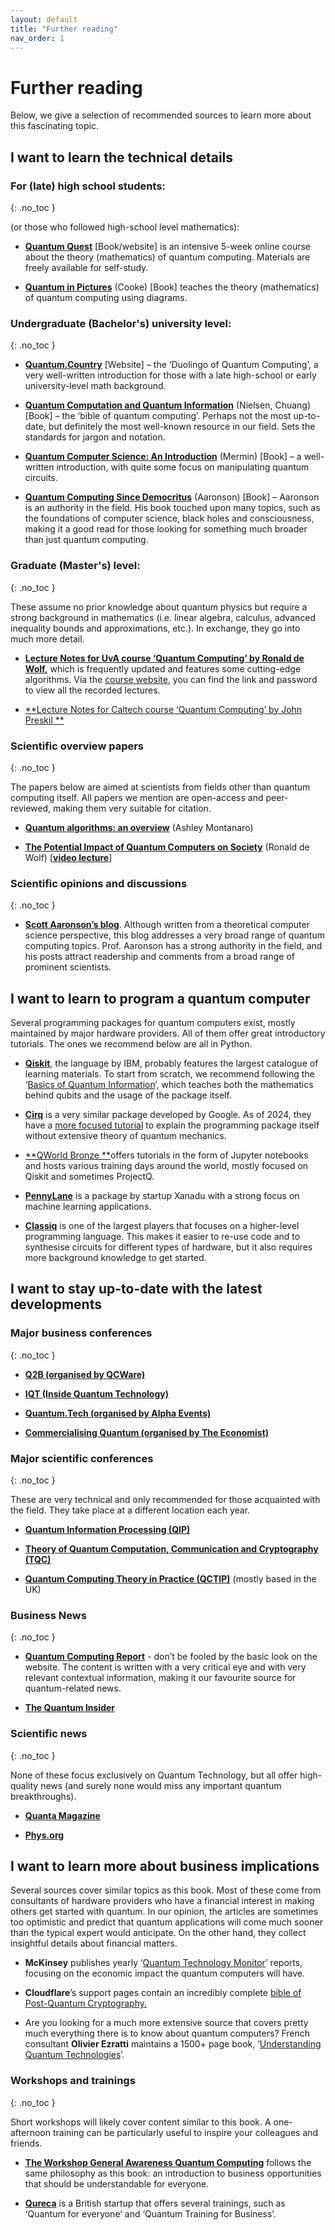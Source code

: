 ```yaml
---
layout: default
title: "Further reading"
nav_order: 1
---
```

 
 
# Further reading

Below, we give a selection of recommended sources to learn more about
this fascinating topic.

## I want to learn the technical details

### For (late) high school students:
{: .no_toc }

(or those who followed high-school level mathematics):

- [**Quantum Quest**](http://new.quantum-quest.nl/) \[Book/website\] is
  an intensive 5-week online course about the theory (mathematics) of
  quantum computing. Materials are freely available for self-study. 

- [**Quantum in
  Pictures**](https://www.quantinuum.com/news/quantum-in-pictures)
  (Cooke) \[Book\] teaches the theory (mathematics) of quantum computing
  using diagrams.

### Undergraduate (Bachelor's) university level:
{: .no_toc }

- [**Quantum.Country**](https://quantum.country/qcvc) \[Website\] – the
  ‘Duolingo of Quantum Computing’, a very well-written introduction for
  those with a late high-school or early university-level math
  background. 

- [**Quantum Computation and Quantum
  Information**](https://en.wikipedia.org/wiki/Quantum_Computation_and_Quantum_Information) (Nielsen,
  Chuang) \[Book\] – the ‘bible of quantum computing’. Perhaps not the
  most up-to-date, but definitely the most well-known resource in our
  field. Sets the standards for jargon and notation. 

<!-- -->

- [**Quantum Computer Science: An
  Introduction**](https://www.cambridge.org/core/books/quantum-computer-science/66462590D10C8010017CF1D7C45708D7) (Mermin) \[Book\]
  – a well-written introduction, with quite some focus on manipulating
  quantum circuits.

- [**Quantum Computing Since
  Democritus**](https://en.wikipedia.org/wiki/Quantum_Computing_Since_Democritus) (Aaronson)
  \[Book\] – Aaronson is an authority in the field. His book touched
  upon many topics, such as the foundations of computer science, black
  holes and consciousness, making it a good read for those looking for
  something much broader than just quantum computing.

### Graduate (Master's) level:
{: .no_toc }

These assume no prior knowledge about quantum physics but require a
strong background in mathematics (i.e. linear algebra, calculus,
advanced inequality bounds and approximations, etc.). In exchange, they
go into much more detail. 

- **[Lecture Notes for UvA course ‘Quantum Computing’ by Ronald de
  Wolf](https://arxiv.org/abs/1907.09415),** which is frequently updated
  and features some cutting-edge algorithms. Via the [course
  website](https://homepages.cwi.nl/~rdewolf/qc24.html), you can find
  the link and password to view all the recorded lectures. 

<!-- -->

- [**Lecture Notes for Caltech course ‘Quantum Computing’ by John
  Preskil **](http://theory.caltech.edu/~preskill/ph229/)

### Scientific overview papers
{: .no_toc }

The papers below are aimed at scientists from fields other than quantum
computing itself. All papers we mention are open-access and
peer-reviewed, making them very suitable for citation. 

- [**Quantum algorithms: an
  overview**](https://www.nature.com/articles/npjqi201523) (Ashley
  Montanaro)

- [**The Potential Impact of Quantum Computers on
  Society**](https://arxiv.org/abs/1712.05380) (Ronald de Wolf)
  \[[**video lecture**](https://www.youtube.com/watch?v=ych-yB9QP_A)\]

### Scientific opinions and discussions
{: .no_toc }

- [**Scott Aaronson’s blog**](https://scottaaronson.com/blog). Although
  written from a theoretical computer science perspective, this blog
  addresses a very broad range of quantum computing topics. Prof.
  Aaronson has a strong authority in the field, and his posts attract
  readership and comments from a broad range of prominent scientists. 

## I want to learn to program a quantum computer

Several programming packages for quantum computers exist, mostly
maintained by major hardware providers. All of them offer great
introductory tutorials. The ones we recommend below are all in Python. 

- [**Qiskit**](https://learning.quantum.ibm.com/), the language by IBM,
  probably features the largest catalogue of learning materials. To
  start from scratch, we recommend following the ‘[Basics of Quantum
  Information](https://learning.quantum.ibm.com/course/basics-of-quantum-information/single-systems)‘,
  which teaches both the mathematics behind qubits and the usage of the
  package itself.

- [**Cirq**](https://quantumai.google/cirq/) is a very similar package
  developed by Google. As of 2024, they have a [more focused
  tutorial](https://quantumai.google/cirq/start/) to explain the
  programming package itself without extensive theory of quantum
  mechanics.

- [**QWorld Bronze **](https://qworld.net/workshop-bronze/)offers
  tutorials in the form of Jupyter notebooks and hosts various training
  days around the world, mostly focused on Qiskit and sometimes
  ProjectQ.

- [**PennyLane**](https://pennylane.ai/) is a package by startup Xanadu
  with a strong focus on machine learning applications.

- [**Classiq**](https://www.classiq.io/) is one of the largest players
  that focuses on a higher-level programming language. This makes it
  easier to re-use code and to synthesise circuits for different types
  of hardware, but it also requires more background knowledge to get
  started.

## I want to stay up-to-date with the latest developments

### Major business conferences
{: .no_toc }

- [**Q2B (organised by QCWare)**](https://q2b.qcware.com/)

- [**IQT (Inside Quantum Technology)**](http://iqtevent.com/)

- [**Quantum.Tech (organised by Alpha
  Events)**](https://new.quantumtechdigital.co.uk/)

- [**Commercialising Quantum (organised by The
  Economist)**](https://events.economist.com/commercialising-quantum/)

### Major scientific conferences
{: .no_toc }

These are very technical and only recommended for those acquainted with
the field. They take place at a different location each year.

- [**Quantum Information Processing (QIP)**](https://qipconference.org/)

- [**Theory of Quantum Computation, Communication and Cryptography
  (TQC)**](https://tqc-conference.org/)

- [**Quantum Computing Theory in Practice
  (QCTIP)**](https://www.qctip2024.com/) (mostly based in the UK)

### Business News 
{: .no_toc }

- [**Quantum Computing
  Report**](https://quantumcomputingreport.com/news/) - don’t be fooled
  by the basic look on the website. The content is written with a very
  critical eye and with very relevant contextual information, making it
  our favourite source for quantum-related news.  

<!-- -->

- [**The Quantum Insider**](https://thequantuminsider.com/)

### Scientific news
{: .no_toc }

None of these focus exclusively on Quantum Technology, but all offer
high-quality news (and surely none would miss any important quantum
breakthroughs). 

- [**Quanta Magazine**](https://www.quantamagazine.org/)

- [**Phys.org**](https://phys.org/)

## I want to learn more about business implications

Several sources cover similar topics as this book. Most of these come
from consultants of hardware providers who have a financial interest in
making others get started with quantum. In our opinion, the articles are
sometimes too optimistic and predict that quantum applications will come
much sooner than the typical expert would anticipate. On the other hand,
they collect insightful details about financial matters. 

- **McKinsey** publishes yearly ‘[Quantum Technology
  Monitor](https://www.mckinsey.com/capabilities/mckinsey-digital/our-insights/steady-progress-in-approaching-the-quantum-advantage)’
  reports, focusing on the economic impact the quantum computers will
  have.

- **Cloudflare**’s support pages contain an incredibly complete [bible
  of Post-Quantum Cryptography.](https://blog.cloudflare.com/pq-2024)

- Are you looking for a much more extensive source that covers pretty
  much everything there is to know about quantum computers? French
  consultant **Olivier Ezratti** maintains a 1500+ page book,
  ‘[Understanding Quantum
  Technologies](https://www.oezratty.net/wordpress/2024/understanding-quantum-technologies-2024/)‘.

### Workshops and trainings
{: .no_toc }

Short workshops will likely cover content similar to this book. A
one-afternoon training can be particularly useful to inspire your
colleagues and friends.

- [**The Workshop General Awareness Quantum
  Computing**](https://www.quantum.amsterdam/education/workshops-and-training/)
  follows the same philosophy as this book: an introduction to business
  opportunities that should be understandable for everyone.

- [**Qureca**](https://www.qureca.com/training/) is a British startup
  that offers several trainings, such as ‘Quantum for everyone’ and
  ‘Quantum Training for Business’.

